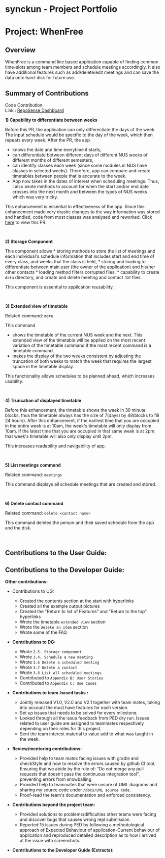 <H1> synckun - Project Portfolio </H1>
  
# Project: WhenFree

##  Overview

WhenFree is a command line based application capable of finding common time-slots among team members and schedule meetings accordingly. It also have additional features such as add/delete/edit meetings and can save the data onto hard-disk for future use.

## Summary of Contributions

Code Contribution<br>
Link : [RepoSense Dashboard](https://nus-cs2113-ay1920s2.github.io/tp-dashboard/#=undefined&search=synckun)

**1) Capability to differentiate between weeks**

Before this PR, the application can only differentiate the days of the week. The input schedule would be specific to the day of the week, which then repeats every week. After the PR, the app 
* knows the date and time everytime it starts,
* can differentiate between different days of different NUS weeks of different months of different semesters,
* can identify classes each week (since some modules in NUS have classes in selected weeks). Therefore, app can compare and create timetables between people that is accurate to the week.
* App now takes in the dates of interest when scheduling meetings. Thus, I also wrote methods to account for when the start and/or end date crosses into the next month and between the types of NUS weeks which was very tricky.

This enhancement is essential to effectiveness of the app. Since this enhancement made very drastic changes to the way information was stored and handled, code from most classes was analysed and reworked. Click [here](https://github.com/AY1920S2-CS2113T-T12-1/tp/pull/96) to view this PR.

<br/>

**2) Storage Component**

This component allows 
	* storing methods to store the list of meetings and each individual's schedule information that includes start and end time of every class, and weeks that the class is held,
	* storing and loading to differentiate between main user (the owner of the application) and his/her other contacts
	* loading method filters corrupted files,
	* capability to create `data` directory, and create and delete meeting and contact .txt files.

This component is essential to application reusability.

<br/>

**3) Extended view of timetable**

Related command: `more`

This command 
* shows the timetable of the current NUS week and the next. This extended view of the timetable will be applied on the most recent variation of the timetable command if the most recent command is a timetable command.
* makes the display of the two weeks consistent by adjusting the truncation of both weeks to match the week that requires the largest space in the timetable display.

This functionality allows schedules to be planned ahead, which increases usability.

<br/>

**4) Truncation of displayed timetable**

Before this enhancement, the timetable shows the week in 30 minute blocks, thus the timetable always has the size of 7(days) by 48(blocks to fill 24 hours).
After this enhancement, if the earliest time that you are occupied in the entire week is at 10am, the week's timetable will only display from 10am. If the latest time that you are occupied in that same week is at 2pm, that week's timetable will also only display until 2pm.

This increases readability and navigability of app.

<br/>

**5) List meetings command**

Related command: `meetings`

This command displays all schedule meetings that are created and stored.

<br/>

**6) Delete contact command**

Related command: `delete <contact name>`

This command deletes the person and their saved schedule from the app and the disk.

<br/>

## Contributions to the User Guide:

## Contributions to the Developer Guide:

**Other contributions:**
* Contributions to UG:
	* Created the contents section at the start with hyperlinks
	* Created all the example output pictures
	* Created the "Return to list of Features" and "Return to the top" hyperlinks
	* Wrote the timetable `extended view` section
	* Wrote the `Delete an item` section
	* Wrote some of the FAQ
* **Contributions to DG:**
	* Wrote `2.5. Storage component`
	* Wrote `3.4. Schedule a new meeting`
	* Wrote `3.6 Delete a scheduled meeting`
	* Wrote `3.7 Delete a contact`
	* Wrote `3.8 List all scheduled meetings`
	* Contributed to `Appendix B: User Stories`
	* Contributed to `Appendix C: Use Cases`
	
* **Contributions to team-based tasks :**
	* Jointly released V1.0, V2.0 and V2.1 together with team mates, taking into account the must have features for each version.
	* Set up issues that needs to be solved for every milestone.
   	* Looked through all the issue feedback from PED dry run. Issues related to user guide are assigned to teammates respectively depending on their roles for this project.
	* Sent the team interest material to value add to what was taught in the week.
    
* **Review/mentoring contributions:**
    * Provided help to team mates facing issues with gradle and checkStyle and how to resolve the errors caused by github CI tool. Ensuring that we abide by the rule of: "Do not merge any pull requests that doesn't pass the continuous integration tool", preventing errors from snowballing.
    * Provided help to teammates that were unsure of UML diagrams and sharing my source code under `/docs/UML source code`.
    * Proof-read the team's documentation and enforced consistency.
    
* **Contributions beyond the project team:**
    * Provided solutions to problems/difficulties other teams were facing and discover bugs that causes wrong repl submission.
    * Reported 15 issues during PED by following a methodological approach of Expected Behaviour of application-Current behaviour of application and reproduced detailed description as to how i arrived at the issue with screenshots.
    
* **Contributions to the Developer Guide (Extracts)**: 


